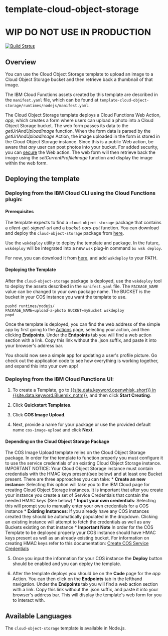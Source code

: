# template-cloud-object-storage
# WIP DO NOT USE IN PRODUCTION
[![Build Status](https://travis-ci.org/ibm-functions/template-cloud-object-storage.svg?branch=master)](https://travis-ci.org/ibm-functions/template-cloud-object-storage)

## Overview
You can use the Cloud Object Storage template to upload an image to a Cloud Object Storage bucket and then retrieve back a thumbnail of that image.

The IBM Cloud Functions assets created by this template are described in the `manifest.yaml` file, which can be found at `template-cloud-object-storage/runtimes/nodejs/manifest.yaml`.

The Cloud Object Storage template deploys a Cloud Functions Web Action, *app*, which creates a form where users can upload a photo into a Cloud Object Storage bucket. The web form passes its data to the *getUrlAndUploadImage* function. When the form data is parsed by the *getUrlAndUploadImage* Action, the image uploaded in the form is stored in the Cloud Object Storage instance. Since this is a public Web action, be aware that *any* user can post photos into your bucket. For added security, you can [secure](https://console.bluemix.net/docs/openwhisk/openwhisk_webactions.html#securing-web-actions) the Web action.
The web form will then retrieve back the image using the *setCurrentProfileImage* function and display the image within the web form.

## Deploying the template
  ### Deploying from the IBM Cloud CLI using the Cloud Functions plugin:
  #### Prerequisites
  The template expects to find a `cloud-object-storage` package that contains a *client-get-signed-url* and a *bucket-cors-put* function. You can download and deploy the `cloud-object-storage` package from [here](https://github.com/ibm-functions/package-cloud-object-storage).

  Use the `wskdeploy` utility to deploy the template and package. In the future, `wskdeploy` will be integrated into a new `wsk` plug-in command `bx wsk deploy`.

  For now, you can download it from [here](https://github.com/apache/incubator-openwhisk-wskdeploy/releases), and add `wskdeploy` to your PATH.

  #### Deploying the Template
  After the `cloud-object-storage` package is deployed, use the `wskdeploy` tool to deploy the assets described in the `manifest.yaml` file. The `PACKAGE_NAME` value can be changed to your own package name. The BUCKET is the bucket in your COS instance you want the template to use.
  ```
  pushd runtimes/nodejs/
  PACKAGE_NAME=upload-a-photo BUCKET=myBucket wskdeploy
  popd
  ```
  Once the template is deployed, you can find the web address of the simple app by first going to the [Actions](https://console.bluemix.net/openwhisk/actions) page, selecting your action, and then clicking **Endpoints**.
  Under the **Endpoints** tab you will find a web action section with a link. Copy this link without the .json suffix, and paste it into your browser's address bar.

  You should now see a simple app for updating a user's profile picture. Go check out the application code to see how everything is working together, and expand this into your own app!

  ### Deploying from the IBM Cloud Functions UI:
  1. To create a Template, go to [{{site.data.keyword.openwhisk_short}} in {{site.data.keyword.Bluemix_notm}}](https://console.bluemix.net/openwhisk/), and then click **Start Creating**.

  2. Click **Quickstart Templates**.

  3. Click **COS Image Upload**.

  4. Next, provide a name for your package or use the provided default name `cos-image-upload` and click **Next**.

   #### Depending on the Cloud Object Storage Package

   The COS Image Upload template relies on the Cloud Object Storage package. In order for the template to function properly you must configure it to use the service credentials of an existing Cloud Object Storage instance. IMPORTANT NOTICE: Your Cloud Object Storage instance must contain credentials with the HMAC keys present(see below) and at least one Bucket present. 
   There are three approaches you can take:
    * **Create an new instance**: Selecting this option will take you to the IBM Cloud page for creating Cloud Object Storage instances. It is important that after you create your instance you create a set of Service Credentials that contain the needed HMAC keys (See below)
    * **Input your own credentials**: Selecting this will prompt you to manually enter your own credentials for a COS instance
    * **Existing Instances**: If you already have any COS instances created they should be automatically populated in the dropdown. Clicking an existing instance will attempt to fetch the credentials as well as any Buckets existing on that instance
    * **Important Note**
    In order for the COS Template to be deployed properly your COS instance should have HMAC keys present as well as an already existing bucket.  For information on creating HMAC keys refer to this documentation: [Create COS Service Credentials](https://console.bluemix.net/docs/services/cloud-object-storage/iam/service-credentials.html#service-credentials)

  5. Once you input the information for your COS instance the **Deploy** button should be enabled and you can deploy the template. 

  6. After the template deploys you should be on the **Code** page for the *app* Action. You can then click on the **Endpoints** tab in the lefthand navigation. Under the **Endpoints** tab you will find a web action section with a link. Copy this link without the .json suffix, and paste it into your browser's address bar. This will display the template's web form for you to interact with. 

## Available Languages
The `cloud-object-storage` template is available in Node.js.
